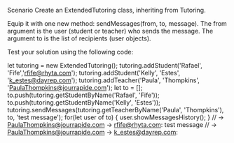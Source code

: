 Scenario
Create an ExtendedTutoring class, inheriting from Tutoring.

Equip it with one new method: sendMessages(from, to, message). The from argument is the user (student or teacher) who sends the message. The argument to is the list of recipients (user objects).

Test your solution using the following code:

let tutoring = new ExtendedTutoring();
tutoring.addStudent('Rafael', 'Fife','rfife@rhyta.com');
tutoring.addStudent('Kelly', 'Estes', 'k_estes@dayrep.com');
tutoring.addTeacher('Paula', 'Thompkins', 'PaulaThompkins@jourrapide.com');
let to = [];
to.push(tutoring.getStudentByName('Rafael', 'Fife'));
to.push(tutoring.getStudentByName('Kelly', 'Estes'));
tutoring.sendMessages(tutoring.getTeacherByName('Paula', 'Thompkins'), to, 'test message');
for(let user of to) {
    user.showMessagesHistory();
}
// -> PaulaThompkins@jourrapide.com -> rfife@rhyta.com: test message
// -> PaulaThompkins@jourrapide.com -> k_estes@dayrep.com: 